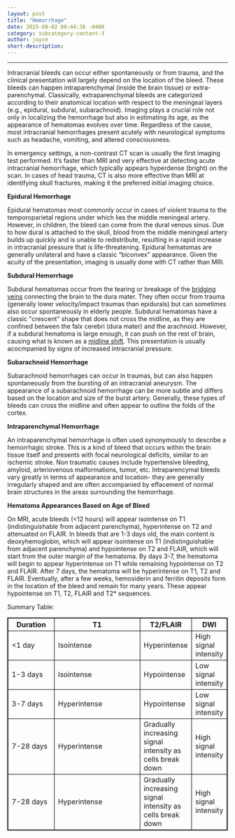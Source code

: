 ```yaml
---
layout: post
title: "Hemorrhage"
date: 2025-08-02 08:44:38 -0400
category: subcategory-content-3
author: joyce
short-description: 
---
```


-----
Intracranial bleeds can occur either spontaneously or from trauma, and the clinical presentation will largely depend on the location of the bleed. 
These bleeds can happen intraparenchymal (inside the brain tissue) or extra-parenchymal. Classically, extraparenchymal bleeds are categorized according to their anatomical location with respect to the meningeal layers (e.g., epidural, subdural, subarachnoid). 
Imaging plays a crucial role not only in localizing the hemorrhage but also in estimating its age, as the appearance of hematomas evolves over time. Regardless of the cause, most intracranial hemorrhages present acutely with neurological symptoms such as headache, vomiting, and altered consciousness.


In emergency settings, a non-contrast CT scan is usually the first imaging test performed. It’s faster than MRI and very effective at detecting acute intracranial hemorrhage, which typically appears hyperdense (bright) on the scan. In cases of head trauma, CT is also more effective than MRI at identifying skull fractures, making it the preferred initial imaging choice.


<b> Epidural Hemorrhage </b>

Epidural hematomas most commonly occur in cases of violent trauma to the temporoparietal regions under which lies the middle meningeal artery. However, in children, the bleed can come from the dural venous sinus. Due to how dural is attached to the skull, blood from the middle meningeal artery builds up quickly and is unable to redistribute, resulting in a rapid increase in intracranial pressure that is life-threatening. 
Epidural hematomas are generally unilateral and have a classic “biconvex” appearance. Given the acuity of the presentation, imaging is usually done with CT rather than MRI.

<b> Subdural Hemorrhage </b>

Subdural hematomas occur from the tearing or breakage of the <u>bridging veins</u> connecting the brain to the dura mater. 
They often occur from trauma (generally lower velocity/impact traumas than epidurals) but can sometimes also occur spontaneously in elderly people. 
Subdural hematomas have a classic "crescent" shape that does not cross the midline, as they are confined between the falx cerebri (dura mater) and the arachnoid. 
However, if a subdural hematoma is large enough, it can push on the rest of brain, causing what is known as a <u>midline shift</u>. 
This presentation is usually acocmpanied by signs of increased intracranial pressure.

<b> Subarachnoid Hemorrhage </b>

Subarachnoid hemorrhages can occur in traumas, but can also happen spontaneously from the bursting of an intracranial aneurysm. The appearance of a subarachnoid hemorrhage can be more subtle and differs based on the location and size of the burst artery. Generally, these types of bleeds can cross the midline and often appear to outline the folds of the cortex.


<b> Intraparenchymal Hemorrhage </b>

An intraparenchymal hemorrhage is often used synonymously to describe a hemorrhagic stroke. This is a kind of bleed that occurs within the brain tissue itself and presents with focal neurological deficits, similar to an ischemic stroke. Non traumatic causes include hypertensive bleeding, amyloid, arteriovenous malformations, tumor, etc. Intraparencymal bleeds vary greatly in terms of appearance and location- they are generally irregularly shaped and are often accompanied by effacement of normal brain structures in the areas surrounding the hemorrhage.

<b> Hematoma Appearances Based on Age of Bleed </b>

On MRI, acute bleeds (<12 hours) will appear isointense on T1 (indistinguishable from adjacent parenchyma), hyperintense on T2 and attenuated on FLAIR. 
In bleeds that are 1-3 days old, the main content is deoxyhemoglobin, which will appear isointense on T1 (indistinguishable from adjacent parenchyma) and hypointense on T2 and FLAIR, which will start from the outer margin of the hematoma.
By days 3-7, the hematoma will begin to appear hyperintense on T1 while remaining hypointense on T2 and FLAIR.
After 7 days, the hematoma will be hyperintense on T1, T2 and FLAIR.
Eventually, after a few weeks, hemosiderin and ferritin deposits form in the location of the bleed and remain for many years. These appear hypointense on T1, T2, FLAIR and T2* sequences.

Summary Table:

<table style="border: 1px solid black; border-collapse: collapse">
<colgroup>
<col width="30%" />
<col width="70%" />
</colgroup>
<thead>
<tr class="header" style="border: 1px solid black; border-collapse: collapse">
<th style="border: 1px solid black; border-collapse: collapse">Duration</th>
<th style="border: 1px solid black; border-collapse: collapse">T1</th>
<th style="border: 1px solid black; border-collapse: collapse">T2/FLAIR</th> 
<th style="border: 1px solid black; border-collapse: collapse">DWI</th> 
</tr>
</thead>
<tbody>
<tr>
<td style="border: 1px solid black; border-collapse: collapse"><1 day</td>
<td style="border: 1px solid black; border-collapse: collapse">Isointense</td>
<td style="border: 1px solid black; border-collapse: collapse">Hyperintense</td> 
<td style="border: 1px solid black; border-collapse: collapse">High signal intensity</td>
</tr>
<tr style="border: 1px solid black; border-collapse: collapse">
<td style="border: 1px solid black; border-collapse: collapse">1-3 days</td>
<td style="border: 1px solid black; border-collapse: collapse">Isointense</td>
<td style="border: 1px solid black; border-collapse: collapse">Hypointense</td> 
<td style="border: 1px solid black; border-collapse: collapse">Low signal intensity</td>
</tr>
<tr style="border: 1px solid black; border-collapse: collapse">
<td style="border: 1px solid black; border-collapse: collapse">3-7 days</td>
<td style="border: 1px solid black; border-collapse: collapse">Hyperintense</td>
<td style="border: 1px solid black; border-collapse: collapse">Hypointense</td> 
<td style="border: 1px solid black; border-collapse: collapse">Low signal intensity</td>
</tr>
<tr style="border: 1px solid black; border-collapse: collapse">
<td style="border: 1px solid black; border-collapse: collapse">7-28 days</td>
<td style="border: 1px solid black; border-collapse: collapse">Hyperintense</td>
<td style="border: 1px solid black; border-collapse: collapse">Gradually increasing signal intensity as cells break down</td> 
<td style="border: 1px solid black; border-collapse: collapse">High signal intensity</td>
</tr>
<tr style="border: 1px solid black; border-collapse: collapse">
<td style="border: 1px solid black; border-collapse: collapse">7-28 days</td>
<td style="border: 1px solid black; border-collapse: collapse">Hyperintense</td>
<td style="border: 1px solid black; border-collapse: collapse">Gradually increasing signal intensity as cells break down</td> 
<td style="border: 1px solid black; border-collapse: collapse">High signal intensity</td>
</tr>
</tbody>
</table>
